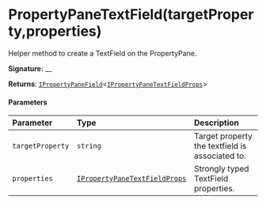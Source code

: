 # PropertyPaneTextField(targetProperty,properties)

Helper method to create a TextField on the PropertyPane.

**Signature:** __

**Returns**: [`IPropertyPaneField`](../sp-webpart-base/ipropertypanefield.md)<[`IPropertyPaneTextFieldProps`](../sp-webpart-base/ipropertypanetextfieldprops.md)>



#### Parameters


| Parameter	   | Type    | Description |
|:-------------|:---------------|:------------|
| `targetProperty`    | `string` | Target property the textfield is associated to. |
| `properties`    | [`IPropertyPaneTextFieldProps`](../sp-webpart-base/ipropertypanetextfieldprops.md) | Strongly typed TextField properties. |


